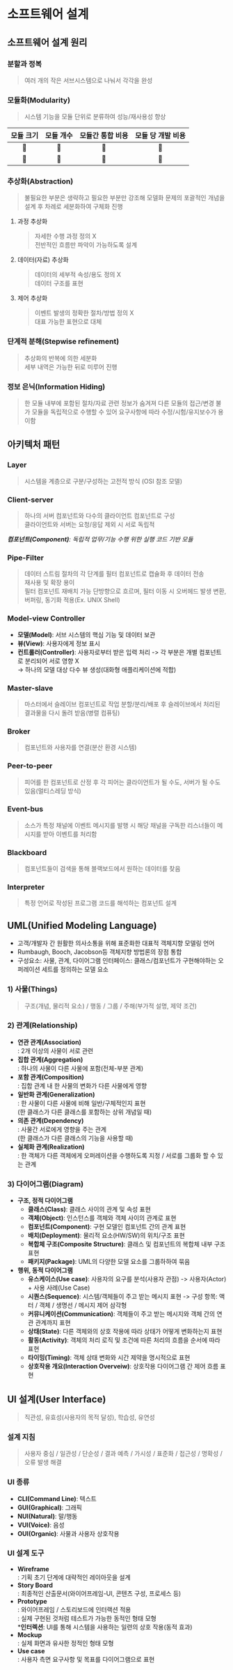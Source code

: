 # 소프트웨어 설계
## 소프트웨어 설계 원리
### 분할과 정복
  > 여러 개의 작은 서브시스템으로 나눠서 각각을 완성
### 모듈화(Modularity)
  > 시스템 기능을 모듈 단위로 분류하여 성능/재사용성 향상

|모듈 크기|모듈 개수|모듈간 통합 비용|모듈 당 개발 비용|
|:-:|:-:|:-:|:-:|
|🔼|🔽|🔽|🔼|
|🔽|🔼|🔼|🔽|
### 추상화(Abstraction)
  > 불필요한 부분은 생략하고 필요한 부분만 강조해 모델화
  > 문제의 포괄적인 개념을 설계 후 차례로 세분화하여 구체화 진행
  1. 과정 추상화
     > 자세한 수행 과정 정의 X<br>
     > 전반적인 흐름만 파악이 가능하도록 설계
  2. 데이터(자료) 추상화
      > 데이터의 세부적 속성/용도 정의 X<br>
      > 데이터 구조를 표현
  3. 제어 추상화
     > 이벤트 발생의 정확한 절차/방법 정의 X<br>
     > 대표 가능한 표현으로 대체
### 단계적 분해(Stepwise refinement)
  > 추상화의 반복에 의한 세분화<br>
  > 세부 내역은 가능한 뒤로 미루어 진행
### 정보 은닉(Information Hiding)
  > 한 모듈 내부에 포함된 절차/자료 관련 정보가 숨겨져 다른 모듈의 접근/변경 불가
  > 모듈을 독립적으로 수행할 수 있어 요구사항에 따라 수정/시험/유지보수가 용이함
## 아키텍처 패턴
### Layer
  > 시스템을 계층으로 구분/구성하는 고전적 방식 (OSI 참조 모델)
### Client-server
  > 하나의 서버 컴포넌트와 다수의 클라이언트 컴포넌트로 구성<br>
  > 클라이언트와 서버는 요청/응답 제외 시 서로 독립적

***컴포넌트(Component)**: 독립적 업무/기능 수행 위한 실행 코드 기반 모듈*
### Pipe-Filter
  > 데이터 스트림 절차의 각 단계를 필터 컴포넌트로 캡슐화 후 데이터 전송<br>
  > 재사용 및 확장 용이<br>
  > 필터 컴포넌트 재배치 가능
  > 단방향으로 흐르며, 필터 이동 시 오버헤드 발생
  > 변환, 버퍼링, 동기화 적용(Ex. UNIX Shell)
### Model-view Controller
  - **모델(Model)**: 서브 시스템의 핵심 기능 및 데이터 보관
  - **뷰(View)**: 사용자에게 정보 표시
  - **컨트롤러(Controller)**: 사용자로부터 받은 입력 처리
  -> 각 부분은 개별 컴포넌트로 분리되어 서로 영향 X<br>
  -> 하나의 모델 대상 다수 뷰 생성(대화형 애플리케이션에 적합)
### Master-slave
  > 마스터에서 슬레이브 컴포넌트로 작업 분할/분리/배포 후 슬레이브에서 처리된 결과물을 다시 돌려 받음(병렬 컴퓨팅)
### Broker
  > 컴포넌트와 사용자를 연결(분산 환경 시스템)
### Peer-to-peer
  > 피어를 한 컴포넌트로 산정 후 각 피어는 클라이언트가 될 수도, 서버가 될 수도 있음(멀티스레딩 방식)
### Event-bus
  > 소스가 특정 채널에 이벤트 메시지를 발행 시 해당 채널을 구독한 리스너들이 메시지를 받아 이벤트를 처리함
### Blackboard
  > 컴포넌트들이 검색을 통해 블랙보드에서 원하는 데이터를 찾음
### Interpreter
  > 특정 언어로 작성된 프로그램 코드를 해석하는 컴포넌트 설계
## UML(Unified Modeling Language)
- 고객/개발자 간 원활한 의사소통을 위해 표준화한 대표적 객체지향 모델링 언어
- Rumbaugh, Booch, Jacobson등 객체지향 방법론의 장점 통합
- 구성요소: 사물, 관계, 다이어그램
인터페이스: 클래스/컴포넌트가 구현해야하는 오퍼레이션 세트를 정의하는 모델 요소
### 1) 사물(Things)
  > 구조(개념, 물리적 요소) / 행동 / 그룹 / 주해(부가적 설명, 제약 조건)
### 2) 관계(Relationship)
- **연관 관계(Association)**<br>: 2개 이상의 사물이 서로 관련
- **집합 관계(Aggregation)**<br>: 하나의 사물이 다른 사물에 포함(전체-부분 관계)
- **포함 관계(Composition)**<br>: 집합 관계 내 한 사물의 변화가 다른 사물에게 영향
- **일반화 관계(Generalization)**<br>: 한 사물이 다른 사물에 비해 일반/구체적인지 표현<br>(한 클래스가 다른 클래스를 포함하는 상위 개념일 때)
- **의존 관계(Dependency)**<br>: 사물간 서로에게 영향을 주는 관계<br>(한 클래스가 다른 클래스의 기능을 사용할 때)
- **실체화 관계(Realization)**<br>: 한 객체가 다른 객체에게 오퍼레이션을 수행하도록 지정 / 서로를 그룹화 할 수 있는 관계
### 3) 다이어그램(Diagram)
- **구조, 정적 다이어그램**
  - **클래스(Class)**: 클래스 사이의 관계 및 속성 표현
  - **객체(Object)**: 인스턴스를 객체와 객체 사이의 관계로 표현
  - **컴포넌트(Component)**: 구현 모델인 컴포넌트 간의 관계 표현
  - **배치(Deployment)**: 물리적 요소(HW/SW)의 위치/구조 표현
  - **복합체 구조(Composite Structure)**: 클래스 및 컴포넌트의 복합체 내부 구조 표현
  - **패키지(Package)**: UML의 다양한 모델 요소를 그룹하하여 묶음
- **행위, 동적 다이어그램**
  - **유스케이스(Use case)**: 사용자의 요구를 분석(사용자 관점) -> 사용자(Actor) + 사용 사례(Use Case)
  - **시퀀스(Sequence)**: 시스템/객체들이 주고 받는 메시지 표현 -> 구성 항목: 액터 / 객체 / 생명선 / 메시지 제어 삼각형
  - **커뮤니케이션(Communication)**: 객체들이 주고 받는 메시지와 객체 간의 연관 관계까지 표현
  - **상태(State)**: 다른 객체와의 상호 작용에 따라 상태가 어떻게 변화하는지 표현
  - **활동(Activity)**: 객체의 처리 로직 및 조건에 따른 처리의 흐름을 순서에 따라 표현
  - **타이밍(Timing)**: 객체 상태 변화와 시간 제약을 명시적으로 표현
  - **상호작용 개요(Interaction Overveiw)**: 상호작용 다이어그램 간 제어 흐름 표현
## UI 설계(User Interface)
  > 직관성, 유효성(사용자의 목적 달성), 학습성, 유연성
### 설계 지침
  > 사용자 중심 / 일관성 / 단순성 / 결과 예측 / 가시성 / 표준화 / 접근성 / 명확성 / 오류 발생 해결
### UI 종류
- **CLI(Command Line)**: 텍스트
- **GUI(Graphical)**: 그래픽
- **NUI(Natural)**: 말/행동
- **VUI(Voice)**: 음성
- **OUI(Organic)**: 사물과 사용자 상호작용
### UI 설계 도구
- **Wireframe**<br>: 기획 초기 단계에 대략적인 레이아웃을 설계
- **Story Board**<br>: 최종적인 산출문서(와이어프레임-UI, 콘텐츠 구성, 프로세스 등)
- **Prototype**<br>: 와이어프레임 / 스토리보드에 인터랙션 적용<br>: 실제 구현된 것처럼 테스트가 가능한 동적인 형태 모형<br>***인터렉션**: UI를 통해 시스템을 사용하는 일련의 상호 작용(동적 효과)
- **Mockup**<br>: 실제 화면과 유사한 정적인 형태 모형
- **Use case**<br>: 사용자 측면 요구사항 및 목표를 다이어그램으로 표현
